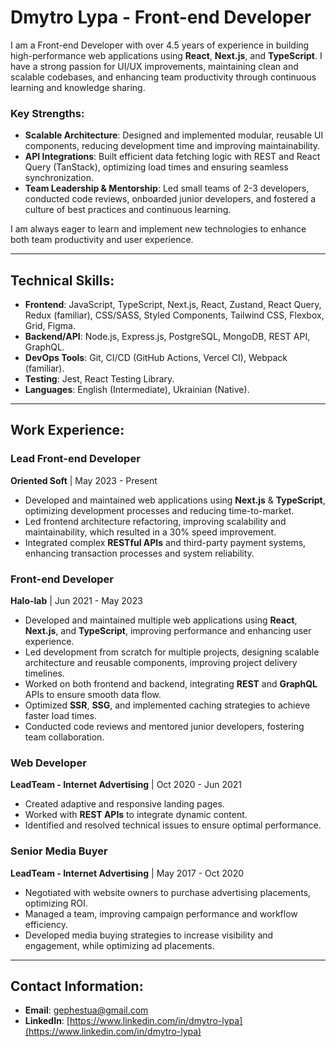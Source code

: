 # Dmytro Lypa - Front-end Developer

I am a Front-end Developer with over 4.5 years of experience in building high-performance web applications using **React**, **Next.js**, and **TypeScript**. I have a strong passion for UI/UX improvements, maintaining clean and scalable codebases, and enhancing team productivity through continuous learning and knowledge sharing.

### Key Strengths:
- **Scalable Architecture**: Designed and implemented modular, reusable UI components, reducing development time and improving maintainability.
- **API Integrations**: Built efficient data fetching logic with REST and React Query (TanStack), optimizing load times and ensuring seamless synchronization.
- **Team Leadership & Mentorship**: Led small teams of 2-3 developers, conducted code reviews, onboarded junior developers, and fostered a culture of best practices and continuous learning.

I am always eager to learn and implement new technologies to enhance both team productivity and user experience.

---

## Technical Skills:
- **Frontend**: JavaScript, TypeScript, Next.js, React, Zustand, React Query, Redux (familiar), CSS/SASS, Styled Components, Tailwind CSS, Flexbox, Grid, Figma.
- **Backend/API**: Node.js, Express.js, PostgreSQL, MongoDB, REST API, GraphQL.
- **DevOps Tools**: Git, CI/CD (GitHub Actions, Vercel CI), Webpack (familiar).
- **Testing**: Jest, React Testing Library.
- **Languages**: English (Intermediate), Ukrainian (Native).

---

## Work Experience:

### **Lead Front-end Developer**  
**Oriented Soft** | May 2023 - Present  
- Developed and maintained web applications using **Next.js** & **TypeScript**, optimizing development processes and reducing time-to-market.  
- Led frontend architecture refactoring, improving scalability and maintainability, which resulted in a 30% speed improvement.  
- Integrated complex **RESTful APIs** and third-party payment systems, enhancing transaction processes and system reliability.

### **Front-end Developer**  
**Halo-lab** | Jun 2021 - May 2023  
- Developed and maintained multiple web applications using **React**, **Next.js**, and **TypeScript**, improving performance and enhancing user experience.  
- Led development from scratch for multiple projects, designing scalable architecture and reusable components, improving project delivery timelines.  
- Worked on both frontend and backend, integrating **REST** and **GraphQL** APIs to ensure smooth data flow.  
- Optimized **SSR**, **SSG**, and implemented caching strategies to achieve faster load times.  
- Conducted code reviews and mentored junior developers, fostering team collaboration.

### **Web Developer**  
**LeadTeam - Internet Advertising** | Oct 2020 - Jun 2021  
- Created adaptive and responsive landing pages.  
- Worked with **REST APIs** to integrate dynamic content.  
- Identified and resolved technical issues to ensure optimal performance.

### **Senior Media Buyer**  
**LeadTeam - Internet Advertising** | May 2017 - Oct 2020  
- Negotiated with website owners to purchase advertising placements, optimizing ROI.  
- Managed a team, improving campaign performance and workflow efficiency.  
- Developed media buying strategies to increase visibility and engagement, while optimizing ad placements.

---

## Contact Information:
- **Email**: [gephestua@gmail.com](mailto:gephestua@gmail.com)
- **LinkedIn**: [https://www.linkedin.com/in/dmytro-lypa](https://www.linkedin.com/in/dmytro-lypa)

